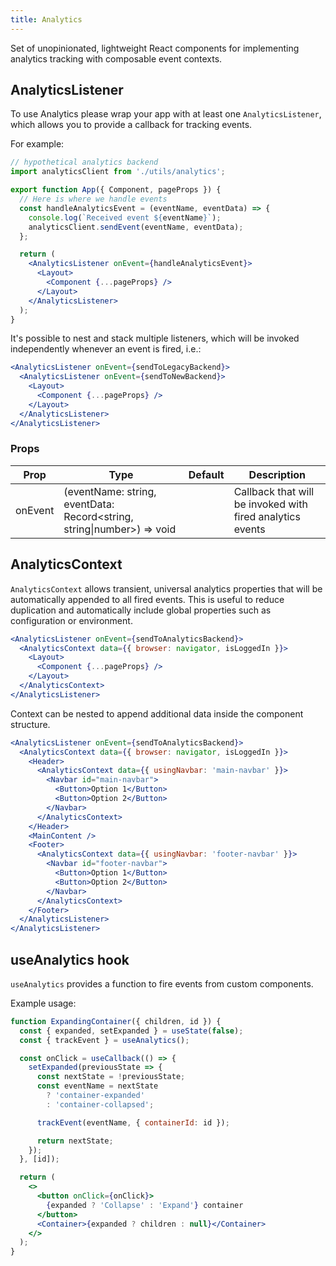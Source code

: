 ```yaml
---
title: Analytics
---
```


Set of unopinionated, lightweight React components for implementing analytics
tracking with composable event contexts.

## AnalyticsListener

To use Analytics please wrap your app with at least one `AnalyticsListener`,
which allows you to provide a callback for tracking events.

For example:

```jsx
// hypothetical analytics backend
import analyticsClient from './utils/analytics';

export function App({ Component, pageProps }) {
  // Here is where we handle events
  const handleAnalyticsEvent = (eventName, eventData) => {
    console.log(`Received event ${eventName}`);
    analyticsClient.sendEvent(eventName, eventData);
  };

  return (
    <AnalyticsListener onEvent={handleAnalyticsEvent}>
      <Layout>
        <Component {...pageProps} />
      </Layout>
    </AnalyticsListener>
  );
}
```

It's possible to nest and stack multiple listeners, which will be invoked
independently whenever an event is fired, i.e.:

```jsx
<AnalyticsListener onEvent={sendToLegacyBackend}>
  <AnalyticsListener onEvent={sendToNewBackend}>
    <Layout>
      <Component {...pageProps} />
    </Layout>
  </AnalyticsListener>
</AnalyticsListener>
```

### Props

| Prop    | Type                                                                    | Default | Description                                               |
| ------- | ----------------------------------------------------------------------- | ------- | --------------------------------------------------------- |
| onEvent | (eventName: string, eventData: Record\<string, string\|number>) => void |         | Callback that will be invoked with fired analytics events |

## AnalyticsContext

`AnalyticsContext` allows transient, universal analytics properties that will be
automatically appended to all fired events. This is useful to reduce duplication
and automatically include global properties such as configuration or
environment.

```jsx
<AnalyticsListener onEvent={sendToAnalyticsBackend}>
  <AnalyticsContext data={{ browser: navigator, isLoggedIn }}>
    <Layout>
      <Component {...pageProps} />
    </Layout>
  </AnalyticsContext>
</AnalyticsListener>
```

Context can be nested to append additional data inside the component structure.

```jsx
<AnalyticsListener onEvent={sendToAnalyticsBackend}>
  <AnalyticsContext data={{ browser: navigator, isLoggedIn }}>
    <Header>
      <AnalyticsContext data={{ usingNavbar: 'main-navbar' }}>
        <Navbar id="main-navbar">
          <Button>Option 1</Button>
          <Button>Option 2</Button>
        </Navbar>
      </AnalyticsContext>
    </Header>
    <MainContent />
    <Footer>
      <AnalyticsContext data={{ usingNavbar: 'footer-navbar' }}>
        <Navbar id="footer-navbar">
          <Button>Option 1</Button>
          <Button>Option 2</Button>
        </Navbar>
      </AnalyticsContext>
    </Footer>
  </AnalyticsListener>
</AnalyticsListener>
```

## useAnalytics hook

`useAnalytics` provides a function to fire events from custom components.

Example usage:

```jsx
function ExpandingContainer({ children, id }) {
  const { expanded, setExpanded } = useState(false);
  const { trackEvent } = useAnalytics();

  const onClick = useCallback(() => {
    setExpanded(previousState => {
      const nextState = !previousState;
      const eventName = nextState
        ? 'container-expanded'
        : 'container-collapsed';

      trackEvent(eventName, { containerId: id });

      return nextState;
    });
  }, [id]);

  return (
    <>
      <button onClick={onClick}>
        {expanded ? 'Collapse' : 'Expand'} container
      </button>
      <Container>{expanded ? children : null}</Container>
    </>
  );
}
```
